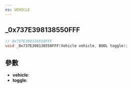```yaml
---
ns: VEHICLE
---
```

## _0x737E398138550FFF

```c
// 0x737E398138550FFF
void _0x737E398138550FFF(Vehicle vehicle, BOOL toggle);
```


## 參數
* **vehicle**: 
* **toggle**: 

